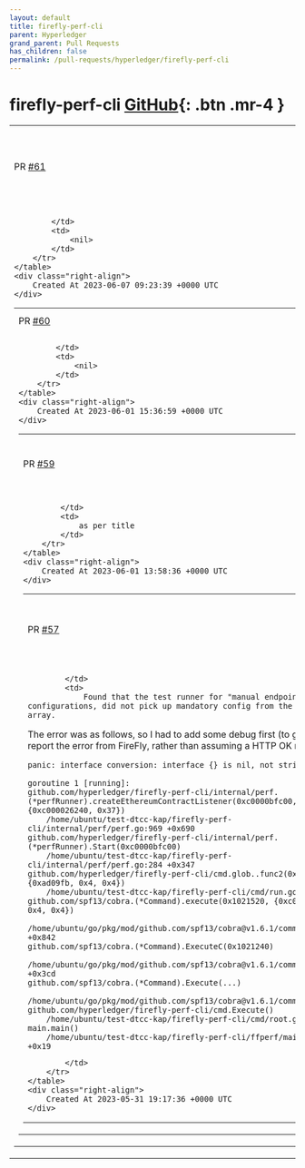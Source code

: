 ```yaml
---
layout: default
title: firefly-perf-cli
parent: Hyperledger
grand_parent: Pull Requests
has_children: false
permalink: /pull-requests/hyperledger/firefly-perf-cli
---
```


# firefly-perf-cli <span class="fs-3 right-align">[GitHub](https://github.com/hyperledger/firefly-perf-cli){: .btn .mr-4 }</span>


<div>
    <table>
        <tr>
            <td>
                PR <a href="https://github.com/hyperledger/firefly-perf-cli/pull/61" class=".btn">#61</a>
            </td>
            <td>
                <b>
                    Retrieve worker ID from token_transfer events when supportsData is set
                </b>
            </td>
        </tr>
        <tr>
            <td>
                
            </td>
            <td>
                <nil>
            </td>
        </tr>
    </table>
    <div class="right-align">
        Created At 2023-06-07 09:23:39 +0000 UTC
    </div>
</div>

<div>
    <table>
        <tr>
            <td>
                PR <a href="https://github.com/hyperledger/firefly-perf-cli/pull/60" class=".btn">#60</a>
            </td>
            <td>
                <b>
                    Consistent readahead
                </b>
            </td>
        </tr>
        <tr>
            <td>
                
            </td>
            <td>
                <nil>
            </td>
        </tr>
    </table>
    <div class="right-align">
        Created At 2023-06-01 15:36:59 +0000 UTC
    </div>
</div>

<div>
    <table>
        <tr>
            <td>
                PR <a href="https://github.com/hyperledger/firefly-perf-cli/pull/59" class=".btn">#59</a>
            </td>
            <td>
                <b>
                    Adding clean up logic for listeners and subscriptions for each run
                </b>
            </td>
        </tr>
        <tr>
            <td>
                
            </td>
            <td>
                as per title
            </td>
        </tr>
    </table>
    <div class="right-align">
        Created At 2023-06-01 13:58:36 +0000 UTC
    </div>
</div>

<div>
    <table>
        <tr>
            <td>
                PR <a href="https://github.com/hyperledger/firefly-perf-cli/pull/57" class=".btn">#57</a>
            </td>
            <td>
                <b>
                    Manual endpoints skipped config from instances
                </b>
            </td>
        </tr>
        <tr>
            <td>
                
            </td>
            <td>
                Found that the test runner for "manual endpoint" configurations, did not pick up mandatory config from the `instances` array.

The error was as follows, so I had to add some debug first (to get it to report the error from FireFly, rather than assuming a HTTP OK response):

```
panic: interface conversion: interface {} is nil, not string

goroutine 1 [running]:
github.com/hyperledger/firefly-perf-cli/internal/perf.(*perfRunner).createEthereumContractListener(0xc0000bfc00, {0xc000026240, 0x37})
	/home/ubuntu/test-dtcc-kap/firefly-perf-cli/internal/perf/perf.go:969 +0x690
github.com/hyperledger/firefly-perf-cli/internal/perf.(*perfRunner).Start(0xc0000bfc00)
	/home/ubuntu/test-dtcc-kap/firefly-perf-cli/internal/perf/perf.go:284 +0x347
github.com/hyperledger/firefly-perf-cli/cmd.glob..func2(0x1021520, {0xad09fb, 0x4, 0x4})
	/home/ubuntu/test-dtcc-kap/firefly-perf-cli/cmd/run.go:89 +0x93
github.com/spf13/cobra.(*Command).execute(0x1021520, {0xc00006c140, 0x4, 0x4})
	/home/ubuntu/go/pkg/mod/github.com/spf13/cobra@v1.6.1/command.go:916 +0x842
github.com/spf13/cobra.(*Command).ExecuteC(0x1021240)
	/home/ubuntu/go/pkg/mod/github.com/spf13/cobra@v1.6.1/command.go:1044 +0x3cd
github.com/spf13/cobra.(*Command).Execute(...)
	/home/ubuntu/go/pkg/mod/github.com/spf13/cobra@v1.6.1/command.go:968
github.com/hyperledger/firefly-perf-cli/cmd.Execute()
	/home/ubuntu/test-dtcc-kap/firefly-perf-cli/cmd/root.go:64 +0x25
main.main()
	/home/ubuntu/test-dtcc-kap/firefly-perf-cli/ffperf/main.go:26 +0x19
```
            </td>
        </tr>
    </table>
    <div class="right-align">
        Created At 2023-05-31 19:17:36 +0000 UTC
    </div>
</div>

